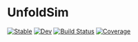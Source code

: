 # UnfoldSim

[![Stable](https://img.shields.io/badge/docs-stable-blue.svg)](https://behinger.github.io/UnfoldSim.jl/stable)
[![Dev](https://img.shields.io/badge/docs-dev-blue.svg)](https://behinger.github.io/UnfoldSim.jl/dev)
[![Build Status](https://github.com/behinger/UnfoldSim.jl/workflows/CI/badge.svg)](https://github.com/behinger/UnfoldSim.jl/actions)
[![Coverage](https://codecov.io/gh/behinger/UnfoldSim.jl/branch/master/graph/badge.svg)](https://codecov.io/gh/behinger/UnfoldSim.jl)

